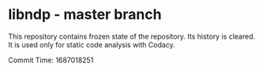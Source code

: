 # libndp - master branch

This repository contains frozen state of the repository.
Its history is cleared. It is used only for static code
analysis with Codacy.

Commit Time: 1687018251